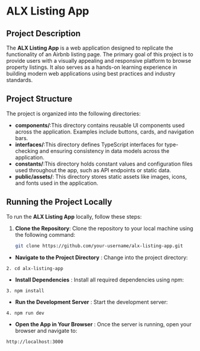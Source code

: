 
# ALX Listing App

## Project Description

The **ALX Listing App** is a web application designed to replicate the functionality of an Airbnb listing page. The primary goal of this project is to provide users with a visually appealing and responsive platform to browse property listings. It also serves as a hands-on learning experience in building modern web applications using best practices and industry standards.

## Project Structure

The project is organized into the following directories:

- **components/**:This directory contains reusable UI components used across the application. Examples include buttons, cards, and navigation bars.
- **interfaces/**:This directory defines TypeScript interfaces for type-checking and ensuring consistency in data models across the application.
- **constants/**:This directory holds constant values and configuration files used throughout the app, such as API endpoints or static data.
- **public/assets/**:
  This directory stores static assets like images, icons, and fonts used in the application.

## Running the Project Locally

To run the **ALX Listing App** locally, follow these steps:

1. **Clone the Repository**:
   Clone the repository to your local machine using the following command:
   ```bash
   git clone https://github.com/your-username/alx-listing-app.git
   ```


* **Navigate to the Project Directory** :
  Change into the project directory:

```
2. cd alx-listing-app 
```

* **Install Dependencies** :
  Install all required dependencies using npm:

```
3. npm install
```

* **Run the Development Server** :
  Start the development server:

```
4. npm run dev
```

* **Open the App in Your Browser** :
  Once the server is running, open your browser and navigate to:

```
http://localhost:3000

```
